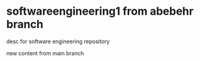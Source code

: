 # softwareengineering1 from abebehr branch
desc for software engineering repository 

new content from main branch
